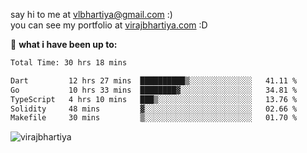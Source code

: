 say hi to me at [vlbhartiya@gmail.com](mailto:vlbhartiya@gmail.com) :)<br/>
you can see my portfolio at [virajbhartiya.com](https://virajbhartiya.com) :D<br/>


🚀 **what i have been up to:**

<!--START_SECTION:waka-->

```txt
Total Time: 30 hrs 18 mins

Dart         12 hrs 27 mins  ██████████▒░░░░░░░░░░░░░░   41.11 %
Go           10 hrs 33 mins  ████████▓░░░░░░░░░░░░░░░░   34.81 %
TypeScript   4 hrs 10 mins   ███▒░░░░░░░░░░░░░░░░░░░░░   13.76 %
Solidity     48 mins         ▓░░░░░░░░░░░░░░░░░░░░░░░░   02.66 %
Makefile     30 mins         ▒░░░░░░░░░░░░░░░░░░░░░░░░   01.70 %
```

<!--END_SECTION:waka-->

<p align="left"> <img src="https://komarev.com/ghpvc/?username=virajbhartiya&color=blue" alt="virajbhartiya" /> </p>
